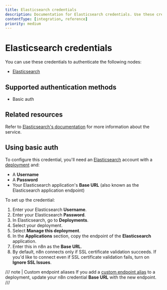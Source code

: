 ```yaml
---
title: Elasticsearch credentials
description: Documentation for Elasticsearch credentials. Use these credentials to authenticate Elasticsearch in n8n, a workflow automation platform.
contentType: [integration, reference]
priority: medium
---
```


# Elasticsearch credentials

You can use these credentials to authenticate the following nodes:

- [Elasticsearch](/integrations/builtin/app-nodes/n8n-nodes-base.elasticsearch.md)

## Supported authentication methods

- Basic auth

## Related resources

Refer to [Elasticsearch's documentation](https://www.elastic.co/guide/en/elasticsearch/reference/current/index.html) for more information about the service.

## Using basic auth

To configure this credential, you'll need an [Elasticsearch](https://www.elastic.co/) account with a [deployment](https://www.elastic.co/guide/en/cloud/current/ec-create-deployment.html) and:

- A **Username**
- A **Password**
- Your Elasticsearch application's **Base URL** (also known as the Elasticsearch application endpoint)

To set up the credential:

1. Enter your Elasticsearch **Username**.
2. Enter your Elasticsearch **Password**.
3. In Elasticsearch, go to **Deployments**.
4. Select your deployment.
5. Select **Manage this deployment**.
6. In the **Applications** section, copy the endpoint of the **Elasticsearch** application.
7. Enter this in n8n as the **Base URL**.
8. By default, n8n connects only if SSL certificate validation succeeds. If you'd like to connect even if SSL certificate validation fails, turn on **Ignore SSL Issues**.

/// note | Custom endpoint aliases
If you add a [custom endpoint alias](https://www.elastic.co/guide/en/cloud/current/ec-regional-deployment-aliases.html) to a deployment, update your n8n credential **Base URL** with the new endpoint.
///
